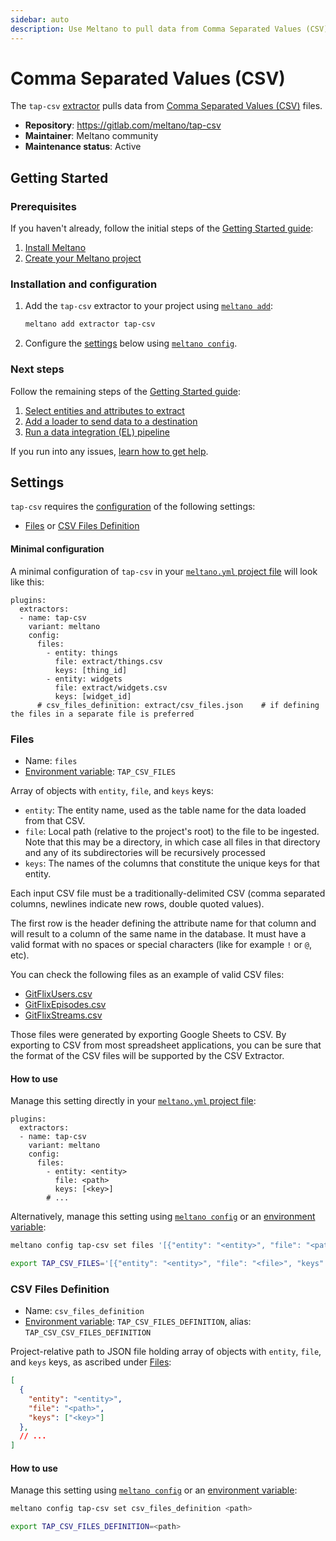 ```yaml
---
sidebar: auto
description: Use Meltano to pull data from Comma Separated Values (CSV) files and load it into Snowflake, PostgreSQL, and more
---
```


# Comma Separated Values (CSV)

The `tap-csv` [extractor](https://hub.meltano.com/extractors/) pulls data from [Comma Separated Values (CSV)](https://en.wikipedia.org/wiki/Comma-separated_values) files.

- **Repository**: <https://gitlab.com/meltano/tap-csv>
- **Maintainer**: Meltano community
- **Maintenance status**: Active

## Getting Started

### Prerequisites

If you haven't already, follow the initial steps of the [Getting Started guide](/docs/getting-started.html):

1. [Install Meltano](/docs/getting-started.html#install-meltano)
1. [Create your Meltano project](/docs/getting-started.html#create-your-meltano-project)

### Installation and configuration

1. Add the `tap-csv` extractor to your project using [`meltano add`](/docs/command-line-interface.html#add):

    ```bash
    meltano add extractor tap-csv
    ```

1. Configure the [settings](#settings) below using [`meltano config`](/docs/command-line-interface.html#config).

### Next steps

Follow the remaining steps of the [Getting Started guide](/docs/getting-started.html):

1. [Select entities and attributes to extract](/docs/getting-started.html#select-entities-and-attributes-to-extract)
1. [Add a loader to send data to a destination](/docs/getting-started.html#add-a-loader-to-send-data-to-a-destination)
1. [Run a data integration (EL) pipeline](/docs/getting-started.html#run-a-data-integration-el-pipeline)

If you run into any issues, [learn how to get help](/docs/getting-help.html).

## Settings

`tap-csv` requires the [configuration](/docs/configuration.html) of the following settings:

- [Files](#files) or [CSV Files Definition](#csv-files-definition)

#### Minimal configuration

A minimal configuration of `tap-csv` in your [`meltano.yml` project file](/docs/project.html#meltano-yml-project-file) will look like this:

```yml{5-13}
plugins:
  extractors:
  - name: tap-csv
    variant: meltano
    config:
      files:
        - entity: things
          file: extract/things.csv
          keys: [thing_id]
        - entity: widgets
          file: extract/widgets.csv
          keys: [widget_id]
      # csv_files_definition: extract/csv_files.json    # if defining the files in a separate file is preferred
```

### Files

- Name: `files`
- [Environment variable](/docs/configuration.html#configuring-settings): `TAP_CSV_FILES`

Array of objects with `entity`, `file`, and `keys` keys:
- `entity`: The entity name, used as the table name for the data loaded from that CSV.
- `file`: Local path (relative to the project's root) to the file to be ingested. Note that this may be a directory, in which case all files in that directory and any of its subdirectories will be recursively processed
- `keys`: The names of the columns that constitute the unique keys for that entity.

Each input CSV file must be a traditionally-delimited CSV (comma separated columns, newlines indicate new rows, double quoted values).

The first row is the header defining the attribute name for that column and will result to a column of the same name in the database. It must have a valid format with no spaces or special characters (like for example `!` or `@`, etc).

You can check the following files as an example of valid CSV files:

- [GitFlixUsers.csv](/files/GitFlixUsers.csv)
- [GitFlixEpisodes.csv](/files/GitFlixEpisodes.csv)
- [GitFlixStreams.csv](/files/GitFlixStreams.csv)

Those files were generated by exporting Google Sheets to CSV. By exporting to CSV from most spreadsheet applications, you can be sure that the format of the CSV files will be supported by the CSV Extractor.

#### How to use

Manage this setting directly in your [`meltano.yml` project file](/docs/project.html#meltano-yml-project-file):

```yml{5-10}
plugins:
  extractors:
  - name: tap-csv
    variant: meltano
    config:
      files:
        - entity: <entity>
          file: <path>
          keys: [<key>]
        # ...
```

Alternatively, manage this setting using [`meltano config`](/docs/command-line-interface.html#config) or an [environment variable](/docs/configuration.html#configuring-settings):

```bash
meltano config tap-csv set files '[{"entity": "<entity>", "file": "<path>", "keys": ["<key>", ...]}, ...]'

export TAP_CSV_FILES='[{"entity": "<entity>", "file": "<file>", "keys": ["<key>", ...]}, ...]'
```

### CSV Files Definition

- Name: `csv_files_definition`
- [Environment variable](/docs/configuration.html#configuring-settings): `TAP_CSV_FILES_DEFINITION`, alias: `TAP_CSV_CSV_FILES_DEFINITION`

Project-relative path to JSON file holding array of objects with `entity`, `file`, and `keys` keys, as ascribed under [Files](#files):

```json
[
  {
    "entity": "<entity>",
    "file": "<path>",
    "keys": ["<key>"]
  },
  // ...
]
```

#### How to use

Manage this setting using [`meltano config`](/docs/command-line-interface.html#config) or an [environment variable](/docs/configuration.html#configuring-settings):

```bash
meltano config tap-csv set csv_files_definition <path>

export TAP_CSV_FILES_DEFINITION=<path>
```

